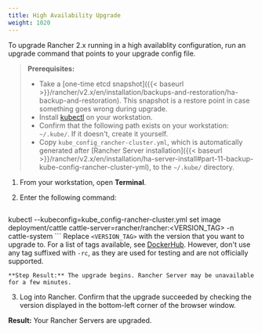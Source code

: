 ```yaml
---
title: High Availability Upgrade
weight: 1020
---
```

To upgrade Rancher 2.x running in a high availablity configuration, run an upgrade command that points to your upgrade config file.

>**Prerequisites:**
>
>- Take a [one-time etcd snapshot]({{< baseurl >}}/rancher/v2.x/en/installation/backups-and-restoration/ha-backup-and-restoration). This snapshot is a restore point in case something goes wrong during upgrade.
>- Install [kubectl](https://kubernetes.io/docs/tasks/tools/install-kubectl/) on your workstation.
>- Confirm that the following path exists on your workstation: `~/.kube/`. If it doesn't, create it yourself.
>- Copy `kube_config_rancher-cluster.yml`, which is automatically generated after [Rancher Server installation]({{< baseurl >}}/rancher/v2.x/en/installation/ha-server-install#part-11-backup-kube-config-rancher-cluster-yml), to the `~/.kube/` directory.

1. From your workstation, open **Terminal**.

2. Enter the following command:

	```
kubectl --kubeconfig=kube_config-rancher-cluster.yml set image deployment/cattle cattle-server=rancher/rancher:<VERSION_TAG> -n cattle-system
	```
	Replace `<VERSION_TAG>` with the version that you want to upgrade to. For a list of tags available, see [DockerHub](https://hub.docker.com/r/rancher/rancher/tags/). However, don't use any tag suffixed with `-rc`, as they are used for testing and are not officially supported.

	**Step Result:** The upgrade begins. Rancher Server may be unavailable for a few minutes.

3. Log into Rancher. Confirm that the upgrade succeeded by checking the version displayed in the bottom-left corner of the browser window.

**Result:** Your Rancher Servers are upgraded.
